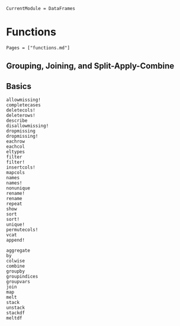 ```@meta
CurrentModule = DataFrames
```

# Functions

```@index
Pages = ["functions.md"]
```

## Grouping, Joining, and Split-Apply-Combine

## Basics

```@docs
allowmissing!
completecases
deletecols!
deleterows!
describe
disallowmissing!
dropmissing
dropmissing!
eachrow
eachcol
eltypes
filter
filter!
insertcols!
mapcols
names
names!
nonunique
rename!
rename
repeat
show
sort
sort!
unique!
permutecols!
vcat
append!
```

```@docs
aggregate
by
colwise
combine
groupby
groupindices
groupvars
join
map
melt
stack
unstack
stackdf
meltdf
```

